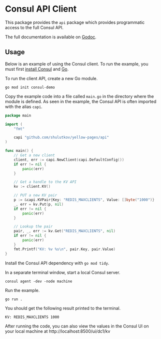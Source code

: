 # Consul API Client

This package provides the `api` package which provides programmatic access to the full Consul API.

The full documentation is available on [Godoc](https://godoc.org/github.com/shulutkov/yellow-pages/api).

## Usage

Below is an example of using the Consul client. To run the example, you must first
[install Consul](https://developer.hashicorp.com/consul/downloads) and 
[Go](https://go.dev/doc/install).

To run the client API, create a new Go module.

```shell
go mod init consul-demo
```

Copy the example code into a file called `main.go` in the directory where the module is defined.
As seen in the example, the Consul API is often imported with the alias `capi`.

```go
package main

import (
	"fmt"

	capi "github.com/shulutkov/yellow-pages/api"
)

func main() {
	// Get a new client
	client, err := capi.NewClient(capi.DefaultConfig())
	if err != nil {
		panic(err)
	}

	// Get a handle to the KV API
	kv := client.KV()

	// PUT a new KV pair
	p := &capi.KVPair{Key: "REDIS_MAXCLIENTS", Value: []byte("1000")}
	_, err = kv.Put(p, nil)
	if err != nil {
		panic(err)
	}

	// Lookup the pair
	pair, _, err := kv.Get("REDIS_MAXCLIENTS", nil)
	if err != nil {
		panic(err)
	}
	fmt.Printf("KV: %v %s\n", pair.Key, pair.Value)
}
```

Install the Consul API dependency with `go mod tidy`.

In a separate terminal window, start a local Consul server.

```shell
consul agent -dev -node machine
```

Run the example.

```shell
go run .
```

You should get the following result printed to the terminal.

```shell
KV: REDIS_MAXCLIENTS 1000
```

After running the code, you can also view the values in the Consul UI on your local machine at http://localhost:8500/ui/dc1/kv
